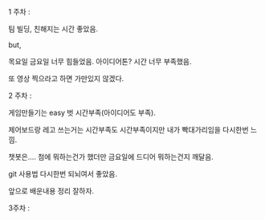 1 주차 :

팀 빌딩, 친해지는 시간 좋았음.

but,

목요일 금요일 너무 힘들었음. 아이디어톤? 시간 너무 부족했음.

또 영상 찍으라고 하면 가만있지 않겠다.



2 주차 :

게임만들기는 easy 벗 시간부족(아이디어도 부족).

제어보드랑 레고 쓰는거는 시간부족도 시간부족이지만 내가 빡대가리임을 다시한번 느낌.

챗봇은.... 첨에 뭐하는건가 했더만 금요일에 드디어 뭐하는건지 깨달음.

git 사용법 다시한번 되뇌여서 좋았음.

앞으로 배운내용 정리 잘하자.



3주차 :